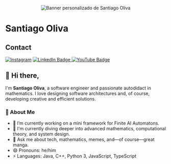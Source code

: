 <p align="center">
  <img src="https://media.licdn.com/dms/image/v2/D4E16AQHWbxXYa_j1MQ/profile-displaybackgroundimage-shrink_350_1400/B4EZYS2wb0HkAc-/0/1744073071437?e=1753315200&v=beta&t=WjWvALES6X1RePxKpmnwrpmbirKhNPOKQyzDbSXDFks" alt="Banner personalizado de Santiago Oliva" />
</p>

# Santiago Oliva

## Contact
<a href="https://www.instagram.com/d_2sant/">![Instagram](https://img.shields.io/badge/d_2sant-%23E4405F.svg?style=for-the-badge&logo=Instagram&logoColor=white)</a> 
<a href="https://www.linkedin.com/in/santiago-oliva-1345b3241/">
  <img src="https://img.shields.io/badge/Santiago%20Oliva-blue?style=for-the-badge&logo=linkedin&logoColor=white" alt="LinkedIn Badge"/>
</a>
<a href="https://www.youtube.com/@d2_sant849">
  <img src="https://img.shields.io/badge/d2_sant-red?style=for-the-badge&logo=youtube&logoColor=white" alt="YouTube Badge"/>
</a>

## 👋 Hi there,

I'm **Santiago Oliva**, a software engineer and passionate autodidact in mathematics. I love designing software architectures and, of course, developing creative and efficient solutions.

### 🚀 About Me
- 🔭 I’m currently working on a mini framework for Finite AI Automatons.
- 🌱 I'm currently diving deeper into advanced mathematics, computational theory, and system design.
- 💬 Ask me about tech, mathematics, memes, and—of course—great manga.
- 😄 Pronouns: he/him
- ⚡ Languages: Java, C++, Python 3, JavaScript, TypeScript
